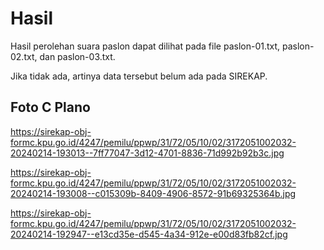 # Hasil

Hasil perolehan suara paslon dapat dilihat pada file paslon-01.txt, paslon-02.txt, dan paslon-03.txt.

Jika tidak ada, artinya data tersebut belum ada pada SIREKAP.

## Foto C Plano

https://sirekap-obj-formc.kpu.go.id/4247/pemilu/ppwp/31/72/05/10/02/3172051002032-20240214-193013--7ff77047-3d12-4701-8836-71d992b92b3c.jpg

https://sirekap-obj-formc.kpu.go.id/4247/pemilu/ppwp/31/72/05/10/02/3172051002032-20240214-193008--c015309b-8409-4906-8572-91b69325364b.jpg

https://sirekap-obj-formc.kpu.go.id/4247/pemilu/ppwp/31/72/05/10/02/3172051002032-20240214-192947--e13cd35e-d545-4a34-912e-e00d83fb82cf.jpg
